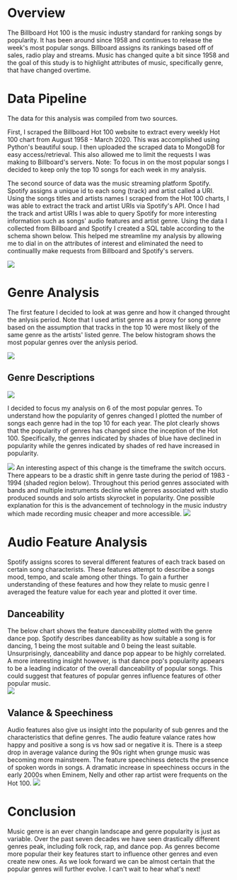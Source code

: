 # Overview 

The Billboard Hot 100 is the music industry standard for ranking songs by popularity. It has been around since 1958 and continues to release the week's most popular songs. Billboard assigns its rankings based off of sales, radio play and streams. Music has changed quite a bit since 1958 and the goal of this study is to highlight attributes of music, specifically genre, that have changed overtime. 

# Data Pipeline 

The data for this analysis was compiled from two sources. 

First, I scraped the Billboard Hot 100 website to extract every weekly Hot 100 chart from  August 1958 - March 2020. This was accomplished using Python's beautiful soup. I then uploaded the scraped data to MongoDB for easy access/retrieval. This also allowed me to limit the requests I was making to Billboard's servers. Note: To focus in on the most popular songs I decided to keep only the top 10 songs for each week in my analysis. 

The second source of data was the music streaming platform Spotify. Spotify assigns a unique id to each song (track) and artist called a URI.  Using the songs titles and artists names I scraped from the Hot 100 charts, I was able to extract the track and artist URIs via Spotify's API. Once I had the track and artist URIs I was able to query Spotify for more interesting information such as songs' audio features and artist genre. Using the data I collected from Billboard and Spotify I created a SQL table according to the schema shown below. This helped me streamline my analysis by allowing me to dial in on the attributes of interest and eliminated the need to continuallly make requests from Billboard and Spotify's servers. 

![](/images/flow_relationship.png)


# Genre Analysis 

The first feature I decided to look at was genre and how it changed throught the anlysis period. Note that I used artist genre as a proxy for song genre based on the assumption that tracks in the top 10 were most likely of the same genre as the artists' listed genre. The below histogram shows the most popular genres over the anlysis period. 


![](/images/genre_histogram.png)
## Genre Descriptions
![](/images/genre_descriptions.png)

I decided to focus my analysis on 6 of the most popular genres. To understand how the popularity of genres changed I plotted the number of songs each genre had in the top 10 for each year. The plot clearly shows that the popularity of genres has changed since the inception of the Hot 100. Specifically, the genres indicated by shades of blue have declined in popularity while the genres indicated by shades of red have increased in popularity. 

![](/images/top_genres_over_time.png)
An interesting aspect of this change is the timeframe the switch occurs. There appears to be a drastic shift in genre taste during the period of 1983 - 1994 (shaded region below). Throughout this period genres associated with bands and multiple instruments decline while genres associated with studio produced sounds and solo artists skyrocket in popularity. One possible explanation for this is the advancement of technology in the music industry which made recording music cheaper and more accessible.
![](/images/top_genres_over_time_2.png)

# Audio Feature Analysis 
Spotify assigns scores to several different features of each track based on certain song characterists. These features attempt to describe a songs mood, tempo, and scale among other things. To gain a further understanding of these features and how they relate to music genre I averaged the feature value for each year and plotted it over time.
## Danceability
The below chart shows the feature danceability plotted with the genre dance pop. Spotify describes danceability as how suitable a song is for dancing, 1 being the most suitable and 0 being the least suitable. Unsurprisingly, danceability and dance pop appear to be highly correlated. A more interesting insight however, is that dance pop's popularity appears to be a leading indicator of the overall danceability of popular songs. This could suggest that features of popular genres influence features of other popular music.  
![](/images/dancepop_v_dance.png)

## Valance & Speechiness
Audio features also give us insight into the popularity of sub genres and the characteristics that define genres. The audio feature valance rates how happy and positive a song is vs how sad or negative it is. There is a steep drop in average valance during the 90s right when grunge music was becoming more mainstreem. 
The feature speechiness detects the presence of spoken words in songs. A dramatic increase in speechiness occurs in the early 2000s when Eminem, Nelly and other rap artist were frequents on the Hot 100. 
![](/images/valance_speechiness.png)

# Conclusion 

Music genre is an ever changin landscape and genre popularity is just as variable. Over the past seven decades we have seen drastically different genres peak, including folk rock, rap, and dance pop. As genres become more popular their key features start to influence other genres and even create new ones. As we look forward we can be almost certain that the popular genres will further evolve. 
I can't wait to hear what's next! 

